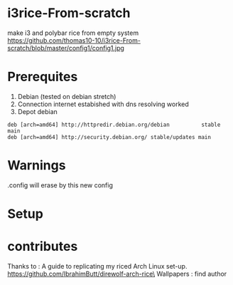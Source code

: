 # i3rice-From-scratch
make i3 and polybar rice from empty system\
https://github.com/thomas10-10/i3rice-From-scratch/blob/master/config1/config1.jpg




# Prerequites
1. Debian (tested on debian stretch)
2. Connection internet estabished with dns resolving worked
2. Depot debian
``` 
deb [arch=amd64] http://httpredir.debian.org/debian          stable         main
deb [arch=amd64] http://security.debian.org/ stable/updates main    
```

# Warnings
.config will erase by this new config

# Setup

# contributes
Thanks to : A guide to replicating my riced Arch Linux set-up. https://github.com/IbrahimButt/direwolf-arch-rice\
Wallpapers : find author
